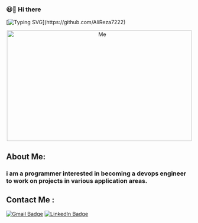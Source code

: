 ### 😃👋 Hi there 
[![Typing SVG](https://readme-typing-svg.herokuapp.com?color=%ff006f&lines=I\'m+Seyed+Alireza+Salehi+\.)](https://github.com/AliReza7222)
<p align="center"  >  
  <img 
src = "https://user-images.githubusercontent.com/87914098/144739127-1952c8a5-edc5-4685-98b6-b5b92838fbde.gif" alt="Me" width="500" height="300">
  </p>
  
## About Me:
<h3> i am a programmer interested in becoming a devops engineer to work on projects in various application areas.

## Contact Me :
  [![Gmail Badge](https://img.shields.io/badge/-ali.r.salehi99@gmail.com-c14438?style=flat-square&logo=Gmail&logoColor=white&link=mailto:ali.r.salehi99@gmail.com)](mailto:ali.r.salehi99@gmail.com)
  [![LinkedIn Badge](https://img.shields.io/badge/-LinkedIn-0198ae?style=flat-square&logo=LinkedIn&logoColor=white&link=https://www.linkedin.com/in/seyed-alireza-salehi)](https://www.linkedin.com/in/seyed-alireza-salehi)
